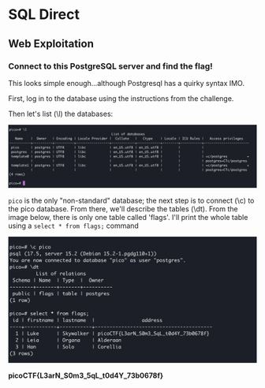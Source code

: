 # SQL Direct

## Web Exploitation

### Connect to this PostgreSQL server and find the flag!

This looks simple enough...although Postgresql has a quirky syntax IMO.

First, log in to the database using the instructions from the challenge.

Then let's list (\l) the databases:

![list](./list_databases.png)

`pico` is the only "non-standard" database; the next step is to connect (\c) to the pico database.  From there, we'll describe the tables (\dt).  From the image below, there is only one table called 'flags'.  I'll print the whole table using a `select * from flags;` command

![flag](./flag.png)


**picoCTF{L3arN_S0m3_5qL_t0d4Y_73b0678f}**
